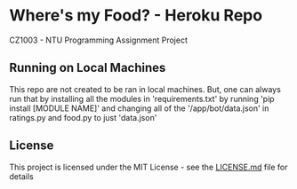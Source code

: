 # Where's my Food? - Heroku Repo

CZ1003 - NTU Programming Assignment Project

## Running on Local Machines

This repo are not created to be ran in local machines. But, one can always run that by installing all the modules in 'requirements.txt' by running 'pip install [MODULE NAME]' and changing all of the '/app/bot/data.json' in ratings.py and food.py to just 'data.json'

## License

This project is licensed under the MIT License - see the [LICENSE.md](LICENSE.md) file for details
